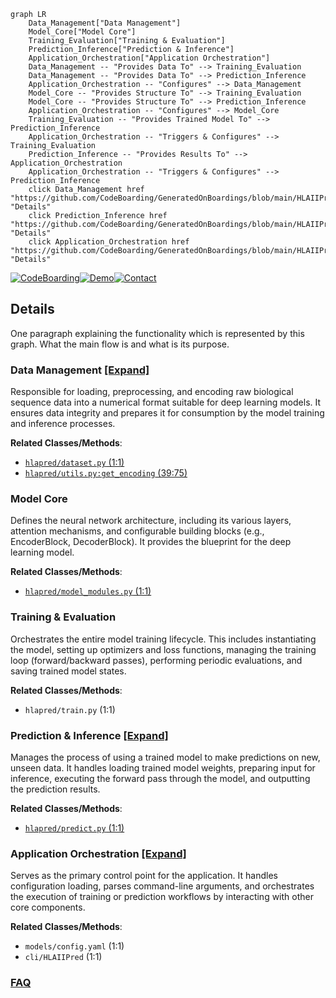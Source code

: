```mermaid
graph LR
    Data_Management["Data Management"]
    Model_Core["Model Core"]
    Training_Evaluation["Training & Evaluation"]
    Prediction_Inference["Prediction & Inference"]
    Application_Orchestration["Application Orchestration"]
    Data_Management -- "Provides Data To" --> Training_Evaluation
    Data_Management -- "Provides Data To" --> Prediction_Inference
    Application_Orchestration -- "Configures" --> Data_Management
    Model_Core -- "Provides Structure To" --> Training_Evaluation
    Model_Core -- "Provides Structure To" --> Prediction_Inference
    Application_Orchestration -- "Configures" --> Model_Core
    Training_Evaluation -- "Provides Trained Model To" --> Prediction_Inference
    Application_Orchestration -- "Triggers & Configures" --> Training_Evaluation
    Prediction_Inference -- "Provides Results To" --> Application_Orchestration
    Application_Orchestration -- "Triggers & Configures" --> Prediction_Inference
    click Data_Management href "https://github.com/CodeBoarding/GeneratedOnBoardings/blob/main/HLAIIPred/Data_Management.md" "Details"
    click Prediction_Inference href "https://github.com/CodeBoarding/GeneratedOnBoardings/blob/main/HLAIIPred/Prediction_Inference.md" "Details"
    click Application_Orchestration href "https://github.com/CodeBoarding/GeneratedOnBoardings/blob/main/HLAIIPred/Application_Orchestration.md" "Details"
```

[![CodeBoarding](https://img.shields.io/badge/Generated%20by-CodeBoarding-9cf?style=flat-square)](https://github.com/CodeBoarding/CodeBoarding)[![Demo](https://img.shields.io/badge/Try%20our-Demo-blue?style=flat-square)](https://www.codeboarding.org/demo)[![Contact](https://img.shields.io/badge/Contact%20us%20-%20contact@codeboarding.org-lightgrey?style=flat-square)](mailto:contact@codeboarding.org)

## Details

One paragraph explaining the functionality which is represented by this graph. What the main flow is and what is its purpose.

### Data Management [[Expand]](./Data_Management.md)
Responsible for loading, preprocessing, and encoding raw biological sequence data into a numerical format suitable for deep learning models. It ensures data integrity and prepares it for consumption by the model training and inference processes.


**Related Classes/Methods**:

- <a href="https://github.com/pfizer-opensource/HLAIIPred/blob/main/hlapred/dataset.py#L1-L1" target="_blank" rel="noopener noreferrer">`hlapred/dataset.py` (1:1)</a>
- <a href="https://github.com/pfizer-opensource/HLAIIPred/blob/main/hlapred/utils.py#L39-L75" target="_blank" rel="noopener noreferrer">`hlapred/utils.py:get_encoding` (39:75)</a>


### Model Core
Defines the neural network architecture, including its various layers, attention mechanisms, and configurable building blocks (e.g., EncoderBlock, DecoderBlock). It provides the blueprint for the deep learning model.


**Related Classes/Methods**:

- <a href="https://github.com/pfizer-opensource/HLAIIPred/blob/main/hlapred/model_modules.py#L1-L1" target="_blank" rel="noopener noreferrer">`hlapred/model_modules.py` (1:1)</a>


### Training & Evaluation
Orchestrates the entire model training lifecycle. This includes instantiating the model, setting up optimizers and loss functions, managing the training loop (forward/backward passes), performing periodic evaluations, and saving trained model states.


**Related Classes/Methods**:

- `hlapred/train.py` (1:1)


### Prediction & Inference [[Expand]](./Prediction_Inference.md)
Manages the process of using a trained model to make predictions on new, unseen data. It handles loading trained model weights, preparing input for inference, executing the forward pass through the model, and outputting the prediction results.


**Related Classes/Methods**:

- <a href="https://github.com/pfizer-opensource/HLAIIPred/blob/main/hlapred/predict.py#L1-L1" target="_blank" rel="noopener noreferrer">`hlapred/predict.py` (1:1)</a>


### Application Orchestration [[Expand]](./Application_Orchestration.md)
Serves as the primary control point for the application. It handles configuration loading, parses command-line arguments, and orchestrates the execution of training or prediction workflows by interacting with other core components.


**Related Classes/Methods**:

- `models/config.yaml` (1:1)
- `cli/HLAIIPred` (1:1)




### [FAQ](https://github.com/CodeBoarding/GeneratedOnBoardings/tree/main?tab=readme-ov-file#faq)